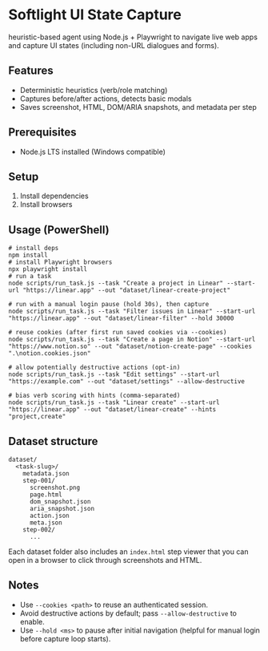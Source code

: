 # Softlight UI State Capture

heuristic-based agent using Node.js + Playwright to navigate live web apps and capture UI states (including non-URL dialogues and forms).

## Features
- Deterministic heuristics (verb/role matching)
- Captures before/after actions, detects basic modals
- Saves screenshot, HTML, DOM/ARIA snapshots, and metadata per step

## Prerequisites
- Node.js LTS installed (Windows compatible)

## Setup
1. Install dependencies
2. Install browsers

## Usage (PowerShell)
```
# install deps
npm install
# install Playwright browsers
npx playwright install
# run a task
node scripts/run_task.js --task "Create a project in Linear" --start-url "https://linear.app" --out "dataset/linear-create-project"

# run with a manual login pause (hold 30s), then capture
node scripts/run_task.js --task "Filter issues in Linear" --start-url "https://linear.app" --out "dataset/linear-filter" --hold 30000

# reuse cookies (after first run saved cookies via --cookies)
node scripts/run_task.js --task "Create a page in Notion" --start-url "https://www.notion.so" --out "dataset/notion-create-page" --cookies ".\notion.cookies.json"

# allow potentially destructive actions (opt-in)
node scripts/run_task.js --task "Edit settings" --start-url "https://example.com" --out "dataset/settings" --allow-destructive

# bias verb scoring with hints (comma-separated)
node scripts/run_task.js --task "Linear create" --start-url "https://linear.app" --out "dataset/linear-create" --hints "project,create"
```

## Dataset structure
```
dataset/
  <task-slug>/
    metadata.json
    step-001/
      screenshot.png
      page.html
      dom_snapshot.json
      aria_snapshot.json
      action.json
      meta.json
    step-002/
      ...
```

Each dataset folder also includes an `index.html` step viewer that you can open in a browser to click through screenshots and HTML.

## Notes
- Use `--cookies <path>` to reuse an authenticated session.
- Avoid destructive actions by default; pass `--allow-destructive` to enable.
- Use `--hold <ms>` to pause after initial navigation (helpful for manual login before capture loop starts).
